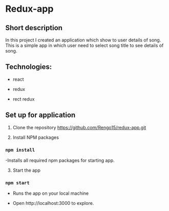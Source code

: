 # Redux-app



## Short description 

In this project I created an application which show to user details of song.
This is a simple app in which user need to select song title to see details of song.

## Technologies:

- react

- redux
 
- rect redux

## Set up for application

1. Clone the repository https://github.com/Rengo15/redux-app.git

2. Install NPM packages
### `npm install`
-Installs all required npm packages for starting app.

3. Start the app
### `npm start`
- Runs the app on your local machine

- Open http://localhost:3000 to explore.


